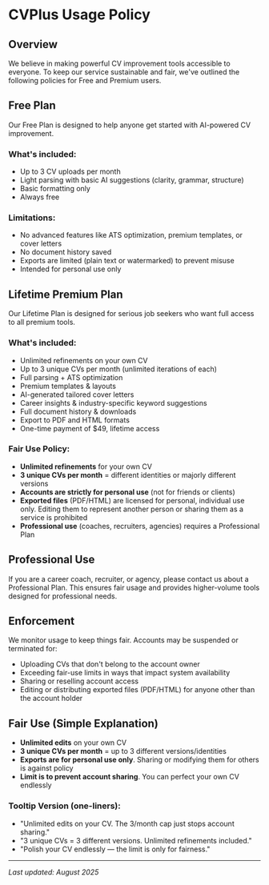 # CVPlus Usage Policy

## Overview

We believe in making powerful CV improvement tools accessible to everyone. To keep our service sustainable and fair, we've outlined the following policies for Free and Premium users.

## Free Plan

Our Free Plan is designed to help anyone get started with AI-powered CV improvement.

### What's included:
- Up to 3 CV uploads per month
- Light parsing with basic AI suggestions (clarity, grammar, structure)
- Basic formatting only
- Always free

### Limitations:
- No advanced features like ATS optimization, premium templates, or cover letters
- No document history saved
- Exports are limited (plain text or watermarked) to prevent misuse
- Intended for personal use only

## Lifetime Premium Plan

Our Lifetime Plan is designed for serious job seekers who want full access to all premium tools.

### What's included:
- Unlimited refinements on your own CV
- Up to 3 unique CVs per month (unlimited iterations of each)
- Full parsing + ATS optimization
- Premium templates & layouts
- AI-generated tailored cover letters
- Career insights & industry-specific keyword suggestions
- Full document history & downloads
- Export to PDF and HTML formats
- One-time payment of $49, lifetime access

### Fair Use Policy:
- **Unlimited refinements** for your own CV
- **3 unique CVs per month** = different identities or majorly different versions
- **Accounts are strictly for personal use** (not for friends or clients)
- **Exported files** (PDF/HTML) are licensed for personal, individual use only. Editing them to represent another person or sharing them as a service is prohibited
- **Professional use** (coaches, recruiters, agencies) requires a Professional Plan

## Professional Use

If you are a career coach, recruiter, or agency, please contact us about a Professional Plan. This ensures fair usage and provides higher-volume tools designed for professional needs.

## Enforcement

We monitor usage to keep things fair. Accounts may be suspended or terminated for:

- Uploading CVs that don't belong to the account owner
- Exceeding fair-use limits in ways that impact system availability
- Sharing or reselling account access
- Editing or distributing exported files (PDF/HTML) for anyone other than the account holder

## Fair Use (Simple Explanation)

- **Unlimited edits** on your own CV
- **3 unique CVs per month** = up to 3 different versions/identities
- **Exports are for personal use only**. Sharing or modifying them for others is against policy
- **Limit is to prevent account sharing**. You can perfect your own CV endlessly

### Tooltip Version (one-liners):
- "Unlimited edits on your CV. The 3/month cap just stops account sharing."
- "3 unique CVs = 3 different versions. Unlimited refinements included."
- "Polish your CV endlessly — the limit is only for fairness."

---

*Last updated: August 2025*